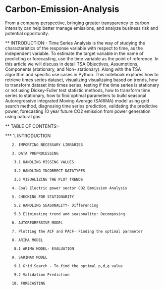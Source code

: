# Carbon-Emission-Analysis
From a company perspective, bringing greater transparency to carbon intensity can help better manage emissions, and analyze business risk and potential opportunity. 

** INTRODUCTION:- 
       Time Series Analysis is the way of studying the characteristics of the response variable with respect to time, as the independent variable. To estimate the target variable in the name of predicting or forecasting, use the time variable as the point of reference. In this article we will discuss in detail TSA Objectives, Assumptions, Components (stationary, and Non- stationary). Along with the TSA algorithm and specific use cases in Python.
        This notebook explores how to retrieve times series dataset, visualizing visualizaing based on trends, how to transform dataset into times series, testing if the time series is stationary or not using Dickey-Fuller test statistic methods, how to transform time series to stationary, how to find optimal parameters to build seasonal Autoregressive Integrated Moving Average (SARIMA) model using grid search method, diagnosing time series prediction, validating the predictive power, forecasting 10 year future CO2 emission from power generation using natural gas.
     
** TABLE OF CONTENTS:-
    
***    1. INTRODUCTION

       2. IMPORTING NECESSARY LIBRARIES
       
       3. DATA PREPROCESSING
       
        3.1 HANDLING MISSING VALUES
        
        3.2 HANDLING INCORRECT DATATYPES
        
        3.3 VISUALIZING THE PLOT TRENDS
        
       4. Coal Electric power sector CO2 Emmission Analysis
       
       5. CHECKING FOR STATIONARITY
       
        5.2 HANDLING SEASONALITY- Differencing
        
        5.3 Eliminating trend and seasonality: Decomposing
        
       6. AUTOREGRESSIVE MODEL
       
       7. Plotting the ACF and PACF- Finding the optimal parameter
       
       8. ARIMA MODEL
       
        8.1 ARIMA MODEL- EVALUATION
        
       9. SARIMAX MODEL
       
        9.1 Grid Search - To find the optimal p,d,q value
        
        9.2 Validation Prediction
        
       10. FORECASTING
       
       
       
       
     
       
